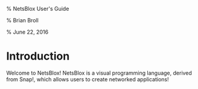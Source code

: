 % NetsBlox User's Guide

% Brian Broll

% June 22, 2016

# Introduction
Welcome to NetsBlox! NetsBlox is a visual programming language, derived from Snap!, which allows users to create networked applications!

